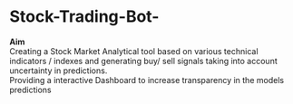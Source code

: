 # Stock-Trading-Bot-
**Aim** <br>
Creating a Stock Market Analytical tool based on various technical indicators / indexes and generating buy/ sell signals taking into account uncertainty in predictions.<br> Providing a interactive Dashboard to increase transparency in the models predictions  
